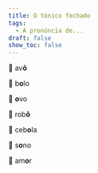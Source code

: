 ```yaml
---
title: O tónico fechado
tags:
  - A pronúncia de...
draft: false
show_toc: false
---
```

<e-moji>👴</e-moji> av**ô**

<e-moji>🎂</e-moji> b**o**lo

<e-moji>🥚</e-moji> **o**vo

<e-moji>🤖</e-moji> rob**ô**

<e-moji>🧅</e-moji> ceb**o**la

<e-moji>🥱</e-moji> s**o**no

<e-moji>💑</e-moji> am**o**r
